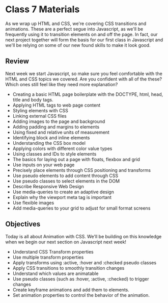 
# Class 7 Materials

As we wrap up HTML and CSS, we're covering CSS transitions and animations.  These are a perfect segue into Javascript, as we'll be frequently using it to transition elements on and off the page.  In fact, our next project together will form the basis for our first class in Javascript and we'll be relying on some of our new found skills to make it look good.

## Review

Next week we start Javascript, so make sure you feel comfortable with the HTML and CSS topics we covered.  Are you confident with all of the these?  Which ones still feel like they need more explanation?

<ul>
  <li>Creating a basic HTML page boilerplate with the DOCTYPE, html, head, title and body tags.</li>
  <li>Applying HTML tags to web page content</li>
  <li>Styling elements with CSS</li>
  <li>Linking external CSS files</li>
  <li>Adding images to the page and background</li>
  <li>Adding padding and margins to elements</li>
  <li>Using fixed and relative units of measurement</li>
  <li>Identifying block and inline elements</li>
  <li>Understanding the CSS box model</li>
  <li>Applying colors with different color value types</li>
  <li>Using classes and IDs to style elements</li>
  <li>The basics for laying out a page with floats, flexbox and grid</li>
  <li>Use inputs on your web page</li>
  <li>Precisely place elements through CSS positioning and transforms</li>
  <li>Use pseudo elements to add content through CSS</li>
  <li>Use pseudo classes to select elements in the DOM</li>
  <li>Describe Responsive Web Design</li>
  <li>Use media-queries to create an adaptive design</li>
  <li>Explain why the viewport meta tag is important</li>
  <li>Use flexible images</li>
  <li>Add media-queries to your grid to adjust for small format screens</li>
</ul>

## Objectives


Today is all about Animation with CSS.  We'll be building on this knowledge when we begin our next section on Javascript next week!

<ul>
  <li>Understand CSS Transform properties</li>
  <li>Use multiple transform properties</li>
  <li>Apply transforms using :active, :hover and :checked pseudo classes</li>
  <li>Apply CSS transitions to smoothly transition changes</li>
  <li>Understand which values are animatable</li>
  <li>Use pseudo classes (such as :hover, :active, :checked) to trigger changes</li>
  <li>Create keyframe animations and add them to elements.</li>
  <li>Set animation properties to control the behavior of the animation.</li>
</ul>

